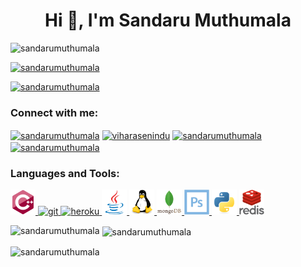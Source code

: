 <h1 align="center">Hi 👋, I'm Sandaru Muthumala</h1>
<p align="left"> <img src="https://komarev.com/ghpvc/?username=sandarumuthumala&label=Profile%20views&color=0e75b6&style=flat" alt="sandarumuthumala" /> </p>

<p align="left"> <a href="https://github.com/ryo-ma/github-profile-trophy"><img src="https://github-profile-trophy.vercel.app/?username=sandarumuthumala" alt="sandarumuthumala" /></a> </p>

<p align="left"> <a href="https://twitter.com/sandarumuthumala" target="blank"><img src="https://img.shields.io/twitter/follow/sandarumuthumala?logo=twitter&style=for-the-badge" alt="sandarumuthumala" /></a> </p>

<h3 align="left">Connect with me:</h3>
<p align="left">
<a href="https://twitter.com/sandarumuthumala" target="blank"><img align="center" src="https://raw.githubusercontent.com/rahuldkjain/github-profile-readme-generator/master/src/images/icons/Social/twitter.svg" alt="sandarumuthumala" height="30" width="40" /></a>
<a href="https://fb.com/viharasenindu" target="blank"><img align="center" src="https://raw.githubusercontent.com/rahuldkjain/github-profile-readme-generator/master/src/images/icons/Social/facebook.svg" alt="viharasenindu" height="30" width="40" /></a>
<a href="https://instagram.com/sandarumuthumala" target="blank"><img align="center" src="https://raw.githubusercontent.com/rahuldkjain/github-profile-readme-generator/master/src/images/icons/Social/instagram.svg" alt="sandarumuthumala" height="30" width="40" /></a>
<a href="https://www.youtube.com/c/sandarumuthumala" target="blank"><img align="center" src="https://raw.githubusercontent.com/rahuldkjain/github-profile-readme-generator/master/src/images/icons/Social/youtube.svg" alt="sandarumuthumala" height="30" width="40" /></a>
</p>

<h3 align="left">Languages and Tools:</h3>
<p align="left"> <a href="https://www.w3schools.com/cpp/" target="_blank"> <img src="https://raw.githubusercontent.com/devicons/devicon/master/icons/cplusplus/cplusplus-original.svg" alt="cplusplus" width="40" height="40"/> </a> <a href="https://git-scm.com/" target="_blank"> <img src="https://www.vectorlogo.zone/logos/git-scm/git-scm-icon.svg" alt="git" width="40" height="40"/> </a> <a href="https://heroku.com" target="_blank"> <img src="https://www.vectorlogo.zone/logos/heroku/heroku-icon.svg" alt="heroku" width="40" height="40"/> </a> <a href="https://www.java.com" target="_blank"> <img src="https://raw.githubusercontent.com/devicons/devicon/master/icons/java/java-original.svg" alt="java" width="40" height="40"/> </a> <a href="https://www.linux.org/" target="_blank"> <img src="https://raw.githubusercontent.com/devicons/devicon/master/icons/linux/linux-original.svg" alt="linux" width="40" height="40"/> </a> <a href="https://www.mongodb.com/" target="_blank"> <img src="https://raw.githubusercontent.com/devicons/devicon/master/icons/mongodb/mongodb-original-wordmark.svg" alt="mongodb" width="40" height="40"/> </a> <a href="https://www.photoshop.com/en" target="_blank"> <img src="https://raw.githubusercontent.com/devicons/devicon/master/icons/photoshop/photoshop-line.svg" alt="photoshop" width="40" height="40"/> </a> <a href="https://www.python.org" target="_blank"> <img src="https://raw.githubusercontent.com/devicons/devicon/master/icons/python/python-original.svg" alt="python" width="40" height="40"/> </a> <a href="https://redis.io" target="_blank"> <img src="https://raw.githubusercontent.com/devicons/devicon/master/icons/redis/redis-original-wordmark.svg" alt="redis" width="40" height="40"/> </a> </p>

<p><img align="left" src="https://github-readme-stats.vercel.app/api/top-langs?username=sandarumuthumala&show_icons=true&locale=en&layout=compact" alt="sandarumuthumala" /></p>

<p>&nbsp;<img align="center" src="https://github-readme-stats.vercel.app/api?username=sandarumuthumala&show_icons=true&locale=en" alt="sandarumuthumala" /></p>

<p><img align="center" src="https://github-readme-streak-stats.herokuapp.com/?user=sandarumuthumala&" alt="sandarumuthumala" /></p>
